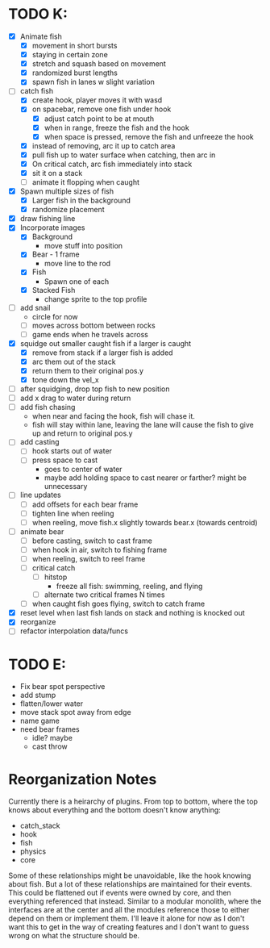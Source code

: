 # TODO K:
- [x] Animate fish
  - [x] movement in short bursts
  - [x] staying in certain zone
  - [x] stretch and squash based on movement
  - [x] randomized burst lengths
  - [x] spawn fish in lanes w slight variation
- [ ] catch fish
  - [x] create hook, player moves it with wasd
  - [x] on spacebar, remove one fish under hook
    - [x] adjust catch point to be at mouth
    - [x] when in range, freeze the fish and the hook
    - [x] when space is pressed, remove the fish and unfreeze the hook
  - [x] instead of removing, arc it up to catch area
  - [x] pull fish up to water surface when catching, then arc in
  - [x] On critical catch, arc fish immediately into stack
  - [x] sit it on a stack
  - [ ] animate it flopping when caught
- [x] Spawn multiple sizes of fish
  - [x] Larger fish in the background
  - [x] randomize placement
- [x] draw fishing line
- [x] Incorporate images
  - [x] Background
    - move stuff into position
  - [x] Bear - 1 frame
    - move line to the rod
  - [x] Fish
    - Spawn one of each
  - [x] Stacked Fish
    - change sprite to the top profile
- [ ] add snail
  - circle for now
  - [ ] moves across bottom between rocks
  - [ ] game ends when he travels across
- [x] squidge out smaller caught fish if a larger is caught
  - [x] remove from stack if a larger fish is added
  - [x] arc them out of the stack
  - [x] return them to their original pos.y
  - [x] tone down the vel_x
- [ ] after squidging, drop top fish to new position
- [ ] add x drag to water during return
- [ ] add fish chasing
  - when near and facing the hook, fish will chase it. 
  - fish will stay within lane, leaving the lane will cause the fish to give up and return to original pos.y
- [ ] add casting
  - [ ] hook starts out of water
  - [ ] press space to cast
    - goes to center of water
    - maybe add holding space to cast nearer or farther? might be unnecessary
- [ ] line updates
  - [ ] add offsets for each bear frame
  - [ ] tighten line when reeling
  - [ ] when reeling, move fish.x slightly towards bear.x (towards centroid)
- [ ] animate bear
  - [ ] before casting, switch to cast frame
  - [ ] when hook in air, switch to fishing frame
  - [ ] when reeling, switch to reel frame
  - [ ] critical catch
    - [ ] hitstop
      - freeze all fish: swimming, reeling, and flying
    - [ ] alternate two critical frames N times
  - [ ] when caught fish goes flying, switch to catch frame
- [x] reset level when last fish lands on stack and nothing is knocked out
- [x] reorganize
- [ ] refactor interpolation data/funcs

# TODO E:
- Fix bear spot perspective
- add stump
- flatten/lower water
- move stack spot away from edge
- name game
- need bear frames
  - idle? maybe
  - cast throw

# Reorganization Notes
Currently there is a heirarchy of plugins. From top to bottom, where the top knows about everything and the bottom doesn't know anything:

- catch_stack
- hook
- fish
- physics
- core

Some of these relationships might be unavoidable, like the hook knowing about fish. But a lot of these relationships are maintained for their events. This could be flattened out if events were owned by core, and then everything referenced that instead. Similar to a modular monolith, where the interfaces are at the center and all the modules reference those to either depend on them or implement them. I'll leave it alone for now as I
don't want this to get in the way of creating features and I don't want to
guess wrong on what the structure should be.


